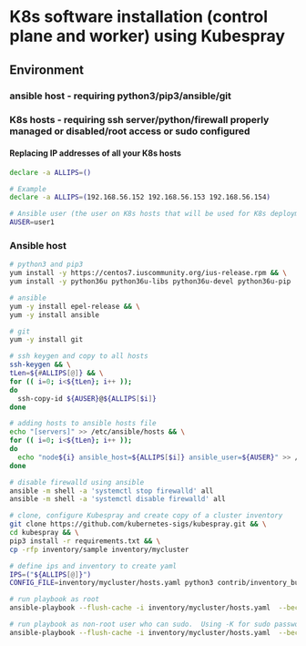 # K8s software installation (control plane and worker) using Kubespray

## Environment
### ansible host - requiring python3/pip3/ansible/git
### K8s hosts - requiring ssh server/python/firewall properly managed or disabled/root access or sudo configured

#### Replacing IP addresses of all your K8s hosts
```bash
declare -a ALLIPS=()

# Example
declare -a ALLIPS=(192.168.56.152 192.168.56.153 192.168.56.154)

# Ansible user (the user on K8s hosts that will be used for K8s deployment, must have sudo confiugred for non-root user)
AUSER=user1
```

### Ansible host
```bash
# python3 and pip3
yum install -y https://centos7.iuscommunity.org/ius-release.rpm && \
yum install -y python36u python36u-libs python36u-devel python36u-pip

# ansible
yum -y install epel-release && \
yum -y install ansible

# git
yum -y install git

# ssh keygen and copy to all hosts
ssh-keygen && \
tLen=${#ALLIPS[@]} && \
for (( i=0; i<${tLen}; i++ ));
do
  ssh-copy-id ${AUSER}@${ALLIPS[$i]}
done

# adding hosts to ansible hosts file
echo "[servers]" >> /etc/ansible/hosts && \
for (( i=0; i<${tLen}; i++ ));
do
  echo "node${i} ansible_host=${ALLIPS[$i]} ansible_user=${AUSER}" >> /etc/ansible/hosts
done

# disable firewalld using ansible
ansible -m shell -a 'systemctl stop firewalld' all
ansible -m shell -a 'systemctl disable firewalld' all

# clone, configure Kubespray and create copy of a cluster inventory
git clone https://github.com/kubernetes-sigs/kubespray.git && \
cd kubespray && \
pip3 install -r requirements.txt && \
cp -rfp inventory/sample inventory/mycluster

# define ips and inventory to create yaml
IPS=("${ALLIPS[@]}")
CONFIG_FILE=inventory/mycluster/hosts.yaml python3 contrib/inventory_builder/inventory.py ${IPS[@]}

# run playbook as root
ansible-playbook --flush-cache -i inventory/mycluster/hosts.yaml  --become --become-user=root cluster.yml

# run playbook as non-root user who can sudo.  Using -K for sudo password interaction
ansible-playbook --flush-cache -i inventory/mycluster/hosts.yaml  --become --become-user=root cluster.yml -e ansible_user=${AUSER} -K
```

